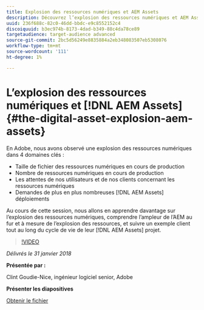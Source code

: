 ```yaml
---
title: Explosion des ressources numériques et AEM Assets
description: Découvrez l’explosion des ressources numériques et AEM Assets à Adobe.
uuid: 236f688c-82c0-46dd-bbdc-e9c8552152c4
discoiquuid: b3ec974b-8173-4dad-b349-88c4da78ce89
targetaudience: target-audience advanced
source-git-commit: 2bc5d56249e8835884a2eb348083507eb5308076
workflow-type: tm+mt
source-wordcount: '111'
ht-degree: 1%

---
```



# L’explosion des ressources numériques et [!DNL AEM Assets]{#the-digital-asset-explosion-aem-assets}

En Adobe, nous avons observé une explosion des ressources numériques dans 4 domaines clés :

* Taille de fichier des ressources numériques en cours de production
* Nombre de ressources numériques en cours de production
* Les attentes de nos utilisateurs et de nos clients concernant les ressources numériques
* Demandes de plus en plus nombreuses [!DNL AEM Assets] déploiements

Au cours de cette session, nous allons en apprendre davantage sur l’explosion des ressources numériques, comprendre l’ampleur de l’AEM au fur et à mesure de l’explosion des ressources, et suivre un exemple client tout au long du cycle de vie de leur [!DNL AEM Assets] projet.

>[!VIDEO](https://video.tv.adobe.com/v/21474/?quality=9)

*Délivrés le 31 janvier 2018*

**Présentée par :**

Clint Goudie-Nice, ingénieur logiciel senior, Adobe

**Présenter les diapositives**

[Obtenir le fichier](assets/1+30+18+the+digital+asset+explosion+gems.pdf)
<!--
[Get back to the Overview](https://helpx.adobe.com/experience-manager/kt/eseminars/gems/aem-index.html)
-->
